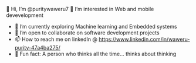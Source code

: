 👋 Hi, I’m @puritywaweru7
 🚀 I’m interested in Web and mobile devevelopment
- 🤖 I’m currently exploring Machine learning and Embedded systems
- 🤝 I’m open to collaborate on software development projects
- 📫 How to reach me on linkedIn @ https://www.linkedin.com/in/waweru-purity-47a4ba275/
- 🌟 Fun fact: A person who thinks all the time... thinks about thinking

<!---
puritywaweru7/puritywaweru7 is a ✨ special ✨ repository because its `README.md` (this file) appears on your GitHub profile.
You can click the Preview link to take a look at your changes.
--->

